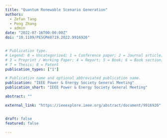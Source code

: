 ```yaml
---
title: "Quantum Renewable Scenario Generation"
authors:
  - Zefan Tang
  - Peng Zhang
  - admin
date: "2022-07-16T00:00:00Z"
doi: "10.1109/PESGM48719.2022.9916926"


# Publication type.
# Legend: 0 = Uncategorized; 1 = Conference paper; 2 = Journal article;
# 3 = Preprint / Working Paper; 4 = Report; 5 = Book; 6 = Book section;
# 7 = Thesis; 8 = Patent
publication_types: ["1"]

# Publication name and optional abbreviated publication name.
publication: "IEEE Power & Energy Society General Meeting"
publication_short: "IEEE Power & Energy Society General Meeting"

abstract: ""

external_link: "https://ieeexplore.ieee.org/abstract/document/9916926"


draft: false
featured: false

---
```




